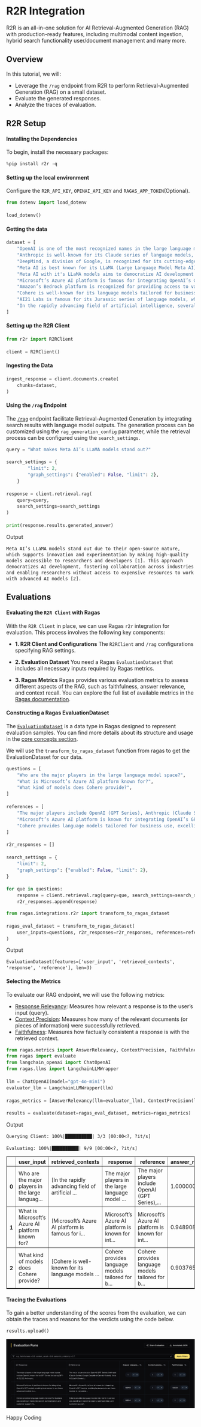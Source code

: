 # R2R Integration

R2R is an all-in-one solution for AI Retrieval-Augmented Generation (RAG) with production-ready features, including multimodal content ingestion, hybrid search functionality user/document management and many more.

## Overview
In this tutorial, we will:

- Leverage the `/rag` endpoint from R2R to perform Retrieval-Augmented Generation (RAG) on a small dataset.
- Evaluate the generated responses.
- Analyze the traces of evaluation.

## R2R Setup

#### Installing the Dependencies

To begin, install the necessary packages:


```python
%pip install r2r -q
```

#### Setting up the local environment

Configure the `R2R_API_KEY`, `OPENAI_API_KEY` and `RAGAS_APP_TOKEN`(Optional).


```python
from dotenv import load_dotenv

load_dotenv()
```

#### Getting the data


```python
dataset = [
    "OpenAI is one of the most recognized names in the large language model space, known for its GPT series of models. These models excel at generating human-like text and performing tasks like creative writing, answering questions, and summarizing content. GPT-4, their latest release, has set benchmarks in understanding context and delivering detailed responses.",
    "Anthropic is well-known for its Claude series of language models, designed with a strong focus on safety and ethical AI behavior. Claude is particularly praised for its ability to follow complex instructions and generate text that aligns closely with user intent.",
    "DeepMind, a division of Google, is recognized for its cutting-edge Gemini models, which are integrated into various Google products like Bard and Workspace tools. These models are renowned for their conversational abilities and their capacity to handle complex, multi-turn dialogues.",
    "Meta AI is best known for its LLaMA (Large Language Model Meta AI) series, which has been made open-source for researchers and developers. LLaMA models are praised for their ability to support innovation and experimentation due to their accessibility and strong performance.",
    "Meta AI with it's LLaMA models aims to democratize AI development by making high-quality models available for free, fostering collaboration across industries. Their open-source approach has been a game-changer for researchers without access to expensive resources.",
    "Microsoft’s Azure AI platform is famous for integrating OpenAI’s GPT models, enabling businesses to use these advanced models in a scalable and secure cloud environment. Azure AI powers applications like Copilot in Office 365, helping users draft emails, generate summaries, and more.",
    "Amazon’s Bedrock platform is recognized for providing access to various language models, including its own models and third-party ones like Anthropic’s Claude and AI21’s Jurassic. Bedrock is especially valued for its flexibility, allowing users to choose models based on their specific needs.",
    "Cohere is well-known for its language models tailored for business use, excelling in tasks like search, summarization, and customer support. Their models are recognized for being efficient, cost-effective, and easy to integrate into workflows.",
    "AI21 Labs is famous for its Jurassic series of language models, which are highly versatile and capable of handling tasks like content creation and code generation. The Jurassic models stand out for their natural language understanding and ability to generate detailed and coherent responses.",
    "In the rapidly advancing field of artificial intelligence, several companies have made significant contributions with their large language models. Notable players include OpenAI, known for its GPT Series (including GPT-4); Anthropic, which offers the Claude Series; Google DeepMind with its Gemini Models; Meta AI, recognized for its LLaMA Series; Microsoft Azure AI, which integrates OpenAI’s GPT Models; Amazon AWS (Bedrock), providing access to various models including Claude (Anthropic) and Jurassic (AI21 Labs); Cohere, which offers its own models tailored for business use; and AI21 Labs, known for its Jurassic Series. These companies are shaping the landscape of AI by providing powerful models with diverse capabilities.",
]
```

#### Setting up the R2R Client


```python
from r2r import R2RClient

client = R2RClient()
```

#### Ingesting the Data


```python
ingest_response = client.documents.create(
    chunks=dataset,
)
```

#### Using the `/rag` Endpoint

The [`/rag`](https://r2r-docs.sciphi.ai/api-and-sdks/retrieval/rag-app) endpoint facilitate Retrieval-Augmented Generation by integrating search results with language model outputs. The generation process can be customized using the `rag_generation_config` parameter, while the retrieval process can be configured using the `search_settings`.


```python
query = "What makes Meta AI’s LLaMA models stand out?"

search_settings = {
        "limit": 2,
        "graph_settings": {"enabled": False, "limit": 2},
    }

response = client.retrieval.rag(
    query=query,
    search_settings=search_settings
)

print(response.results.generated_answer)
```
Output
```
Meta AI’s LLaMA models stand out due to their open-source nature, which supports innovation and experimentation by making high-quality models accessible to researchers and developers [1]. This approach democratizes AI development, fostering collaboration across industries and enabling researchers without access to expensive resources to work with advanced AI models [2].
```

## Evaluations

#### **Evaluating the `R2R Client` with Ragas**

With the `R2R Client` in place, we can use Ragas `r2r` integration for evaluation. This process involves the following key components:

- **1. R2R Client and Configurations**
The `R2RClient` and `/rag` configurations specifying RAG settings.

- **2. Evaluation Dataset**
You need a Ragas `EvaluationDataset` that includes all necessary inputs required by Ragas metrics.

- **3. Ragas Metrics**
Ragas provides various evaluation metrics to assess different aspects of the RAG, such as faithfulness, answer relevance, and context recall. You can explore the full list of available metrics in the [Ragas documentation](https://docs.ragas.io/en/latest/concepts/metrics/available_metrics/).


#### Constructing a Ragas EvaluationDataset
The [`EvaluationDataset`](../../concepts/components/eval_dataset.md) is a data type in Ragas designed to represent evaluation samples. You can find more details about its structure and usage in the [core concepts section](../../concepts/components/eval_dataset.md).

We will use the `transform_to_ragas_dataset` function from ragas to get the EvaluationDataset for our data.

```python
questions = [
    "Who are the major players in the large language model space?",
    "What is Microsoft’s Azure AI platform known for?",
    "What kind of models does Cohere provide?",
]

references = [
    "The major players include OpenAI (GPT Series), Anthropic (Claude Series), Google DeepMind (Gemini Models), Meta AI (LLaMA Series), Microsoft Azure AI (integrating GPT Models), Amazon AWS (Bedrock with Claude and Jurassic), Cohere (business-focused models), and AI21 Labs (Jurassic Series).",
    "Microsoft’s Azure AI platform is known for integrating OpenAI’s GPT models, enabling businesses to use these models in a scalable and secure cloud environment.",
    "Cohere provides language models tailored for business use, excelling in tasks like search, summarization, and customer support.",
]

r2r_responses = []

search_settings = {
    "limit": 2,
    "graph_settings": {"enabled": False, "limit": 2},
}

for que in questions:
    response = client.retrieval.rag(query=que, search_settings=search_settings)
    r2r_responses.append(response)
```


```python
from ragas.integrations.r2r import transform_to_ragas_dataset

ragas_eval_dataset = transform_to_ragas_dataset(
    user_inputs=questions, r2r_responses=r2r_responses, references=references
)
```
Output
```
EvaluationDataset(features=['user_input', 'retrieved_contexts', 'response', 'reference'], len=3)
```


#### Selecting the Metrics

To evaluate our RAG endpoint, we will use the following metrics:

- [Response Relevancy](https://docs.ragas.io/en/stable/concepts/metrics/available_metrics/answer_relevance/#response-relevancy): Measures how relevant a response is to the user’s input (query).
- [Context Precision](https://docs.ragas.io/en/stable/concepts/metrics/available_metrics/context_precision/): Measures how many of the relevant documents (or pieces of information) were successfully retrieved.
- [Faithfulness](https://docs.ragas.io/en/stable/concepts/metrics/available_metrics/faithfulness/): Measures how factually consistent a response is with the retrieved context.


```python
from ragas.metrics import AnswerRelevancy, ContextPrecision, Faithfulness
from ragas import evaluate
from langchain_openai import ChatOpenAI
from ragas.llms import LangchainLLMWrapper

llm = ChatOpenAI(model="gpt-4o-mini")
evaluator_llm = LangchainLLMWrapper(llm)

ragas_metrics = [AnswerRelevancy(llm=evaluator_llm), ContextPrecision(llm=evaluator_llm), Faithfulness(llm=evaluator_llm)]

results = evaluate(dataset=ragas_eval_dataset, metrics=ragas_metrics)
```
Output
```
Querying Client: 100%|██████████| 3/3 [00:00<?, ?it/s]

Evaluating: 100%|██████████| 9/9 [00:00<?, ?it/s]
```

<div>
<style scoped>
    .dataframe tbody tr th:only-of-type {
        vertical-align: middle;
    }

    .dataframe tbody tr th {
        vertical-align: top;
    }

    .dataframe thead th {
        text-align: right;
    }
</style>
<table border="1" class="dataframe">
  <thead>
    <tr style="text-align: right;">
      <th></th>
      <th>user_input</th>
      <th>retrieved_contexts</th>
      <th>response</th>
      <th>reference</th>
      <th>answer_relevancy</th>
      <th>context_precision</th>
      <th>faithfulness</th>
    </tr>
  </thead>
  <tbody>
    <tr>
      <th>0</th>
      <td>Who are the major players in the large languag...</td>
      <td>[In the rapidly advancing field of artificial ...</td>
      <td>The major players in the large language model ...</td>
      <td>The major players include OpenAI (GPT Series),...</td>
      <td>1.000000</td>
      <td>1.0</td>
      <td>1.000000</td>
    </tr>
    <tr>
      <th>1</th>
      <td>What is Microsoft’s Azure AI platform known for?</td>
      <td>[Microsoft’s Azure AI platform is famous for i...</td>
      <td>Microsoft’s Azure AI platform is known for int...</td>
      <td>Microsoft’s Azure AI platform is known for int...</td>
      <td>0.948908</td>
      <td>1.0</td>
      <td>0.833333</td>
    </tr>
    <tr>
      <th>2</th>
      <td>What kind of models does Cohere provide?</td>
      <td>[Cohere is well-known for its language models ...</td>
      <td>Cohere provides language models tailored for b...</td>
      <td>Cohere provides language models tailored for b...</td>
      <td>0.903765</td>
      <td>1.0</td>
      <td>1.000000</td>
    </tr>
  </tbody>
</table>
</div>



#### Tracing the Evaluations

To gain a better understanding of the scores from the evaluation, we can obtain the traces and reasons for the verdicts using the code below.


```python
results.upload()
```
![](../../_static/r2r_integration_ragas_app.png)

Happy Coding
